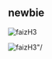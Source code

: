 <h2>newbie</h2>
<p align="left"> <img src="https://komarev.com/ghpvc/?username=faizH3" alt="faizH3" /> </p>
<p><img align="center" src="https://github-readme-stats.vercel.app/api/top-langs/?username=faizH3&layout=compact&hide=html"alt=faizH3"/></p>

